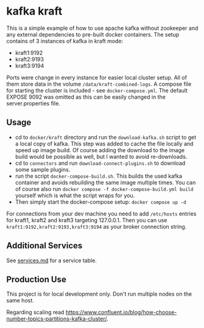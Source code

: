 # kafka kraft

This is a simple example of how to use apache kafka without zookeeper and any external dependencies to pre-built docker
containers. The setup contains of 3 instances of kafka in kraft mode:

- kraft1:9192
- kraft2:9193
- kraft3:9194

Ports were change in every instance for easier local cluster setup. All of them store data in the
volume `/data/kraft-combined-logs`. A compose file for starting the cluster is included - see `docker-compose.yml`.
The default EXPOSE 9092 was omitted as this can be easily changed in the server.properties file.

## Usage

* cd to `docker/kraft` directory and run the `download-kafka.sh` script to get a local copy of kafka. This step was
  added to cache the file locally and speed up image build. Of course adding the download to the image build would be
  possible as well, but I wanted to avoid re-downloads.
* cd to `connectors` and run `download-connect-plugins.sh` to download some sample plugins.
* run the script `docker-compose-build.sh`. This builds the used kafka container and avoids rebuilding the same image
  multiple times. You can of course also run `docker compose -f docker-compose-build.yml build` yourself which is what
  the script wraps for you.
* Then simply start the docker-compose setup: `docker compose up -d`

For connections from your dev machine you need to add `/etc/hosts` entries for kraft1, kraft2 and kraft3 targeting
127.0.0.1. Then you can use `kraft1:9192,kraft2:9193,kraft3:9194` as your broker connection string.

## Additional Services

See [services.md](services.md) for a service table.

## Production Use

This project is for local development only. Don't run multiple nodes on the same host.

Regarding scaling read https://www.confluent.io/blog/how-choose-number-topics-partitions-kafka-cluster/.